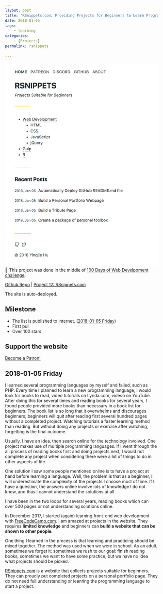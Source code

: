 ```yaml
---
layout: post
title: "RSnippets.com: Providing Projects for Beginners to Learn Programming"
date: 2018-01-05
tags: 
	- learning
categories: 
	- [Projects]
permalink: rsnippets

---
```


<!-- more -->
![](../img/rsnippets.png)
This project was done in the middle of [100 Days of Web Develpoment challenge](/100-Days-Of-Web-Development-Round-1/).

[Github Repo](https://github.com/huyingjie/rsnippets) | [Project 12: RSnippets.com](http://rsnippets.com/)

The site is auto-deployed. 

## Milestone

* The list is published to internet. ([2018-01-05 Friday](#2018-01-05-Friday))
* First pull 
* Over 100 stars

## Support the website

<a href="https://www.patreon.com/bePatron?u=8604867" data-patreon-widget-type="become-patron-button">Become a Patron!</a><script async src="https://c6.patreon.com/becomePatronButton.bundle.js"></script>

## 2018-01-05 Friday

I learned several programming languages by myself and failed, such as PHP. Every time I planned to learn a new programming language, I would look for books to read, video tutorials on Lynda.com, videso on YouTube. After doing this for several times and reading books for several years, I found people provided more books than necessary in a book list for beginners. The book list is so long that it overwhelms and discourages beginners; beginners will quit after reading first several hundred pages without a completed project. Watching tutorials a faster learning method than reading. But without doing any projects or exercise after watching, forgetting is the final outcome.

Usually, I have an idea, then search online for the technology involved. One project makes use of multiple programming languages. If I went through the all process of reading books first and doing projects next, I would not complete any project when considering there were a lot of things to do in other aspects of life. 

One solution I saw some people mentioned online is to have a project at hand before learning a language. Well, the problem is that as a beginner,  I will underestimate the complexity of the projects I choose most of time. If I have a question, the answers online involve lots of knowledge I do not know, and thus I cannot understand the solutions at all.

I have been in the two loops for several years, reading books which can over 500 pages or not understanding solutions online.

In December 2017, I started (again) learning front-end web development with [FreeCodeCamp.com](http://freecodecamp.com). I am amazed at projects in the website. They requires **limited knowledge** and beginners can **build a website that can be shown to other people**. 

One thing I learned in the process is that learning and practicing should be mixed together. The method was used when we were in school. As an adult, sometimes we forget it; sometimes we rush to our goal: finish reading books; sometimes we want to have some practice, but we have no idea what projects should be picked.

[RSnippets.com](http://rsnippets.com) is a website that collects projects suitable for beginners. They can proudly put completed projects on a personal portfolio page. They do not need full understanding or leanring the programming language to start a project.